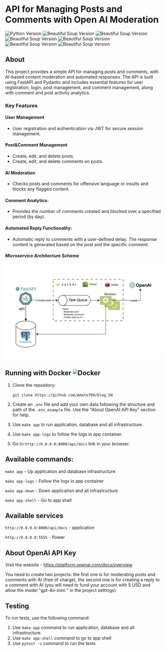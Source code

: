 <h1>API for Managing Posts and Comments with Open AI Moderation</h1>
<p align="left">
   <img src="https://img.shields.io/badge/Python-3.12.4-blue" alt="Python Version">
   <img src="https://img.shields.io/badge/FastAPI-0.115.2-yellow" alt="Beautiful Soup Version">
   <img src="https://img.shields.io/badge/SQLAlchemy-2.0.36-green" alt="Beautiful Soup Version">
   <img src="https://img.shields.io/badge/Alembic-1.13.3-green" alt="Beautiful Soup Version">
   <img src="https://img.shields.io/badge/Celery-5.4.0-green" alt="Beautiful Soup Version">
   <img src="https://img.shields.io/badge/Flower-2.0.1-green" alt="Beautiful Soup Version">
<img src="https://img.shields.io/badge/Pytest-8.3.3-red" alt="Beautiful Soup Version">
</p>

## About

This project provides a simple API for managing posts and comments, with AI-based content moderation and automated responses. The API is built using FastAPI and Pydantic and includes essential features for user registration, login, post management, and comment management, along with comment and post activity analytics.

### Key Features

#### User Management
- User registration and authentication via JWT for secure session management.

#### Post&Comment Management
- Create, edit, and delete posts.
- Create, edit, and delete comments on posts.

#### AI Moderation
- Checks posts and comments for offensive language or insults and blocks any flagged content.

#### Comment Analytics:
- Provides the number of comments created and blocked over a specified period (by day).

#### Automated Reply Functionality:
- Automatic reply to comments with a user-defined delay. The response content is generated based on the post and the specific comment.

#### Microservice Architecture Scheme
![Microservice Architecture Scheme](blog_design_schema.png)




## Running with Docker ![Docker](https://img.shields.io/badge/docker-2496ED?style=for-the-badge&logo=docker&logoColor=white)

1. Clone the repository:

   `git clone https://github.com/Amato789/blog_SN`

2. Create an `.env` file and add your own data following the structure and path of the `.env_example` file. Use the "About OpenAI API Key" section for help.
3. Use `make app` to run application, database and all infrastructure.
4. Use `make app-logs` to follow the logs in app container.
5. Go to `http://0.0.0.0:8000/api/docs` link in your browser.


## Available commands:

`make app` - Up application and database infrastructure

`make app-logs` - Follow the logs in app container

`make app-down` - Down application and all infrastructure

`make app-shell` - Go to app shell

## Available services
`http://0.0.0.0:8000/api/docs` - application

`http://0.0.0.0:5555` - flower

## About OpenAI API Key
Visit the website - https://platform.openai.com/docs/overview

You need to create two projects: the first one is for moderating posts and comments with AI (free of charge), the second one is for creating a reply to a comment with AI (you will need to fund your account with 5 USD and allow the model "gpt-4o-mini " in the project settings)


## Testing
To run tests, use the following command:
1. Use `make app` command to run application, database and all infrastructure.
2. Use `make app-shell` command to go to app shell
3. Use `pytest -v` command to run the tests
